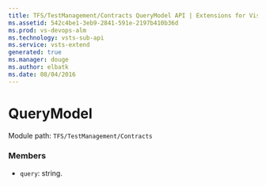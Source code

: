 ```yaml
---
title: TFS/TestManagement/Contracts QueryModel API | Extensions for Visual Studio Team Services
ms.assetid: 542c4be1-3eb9-2841-591e-2197b410b36d
ms.prod: vs-devops-alm
ms.technology: vsts-sub-api
ms.service: vsts-extend
generated: true
ms.manager: douge
ms.author: elbatk
ms.date: 08/04/2016
---
```


# QueryModel

Module path: `TFS/TestManagement/Contracts`


### Members

* `query`: string. 

